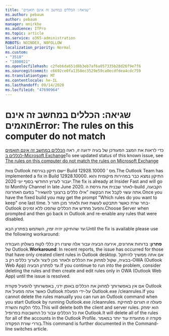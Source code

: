 ```yaml
---
title: 'שגיאה: הכללים במחשב זה אינם תואמים'
ms.author: pebaum
author: pebaum
manager: mnirkhe
ms.audience: ITPro
ms.topic: article
ms.service: o365-administration
ROBOTS: NOINDEX, NOFOLLOW
localization_priority: Normal
ms.custom:
- "3518"
- "1800021"
ms.openlocfilehash: c2feb6da651d8b3eb7af6a057335b28d26f9e7f6
ms.sourcegitcommit: c6692ce0fa1358ec3529e59ca0ecdfdea4cdc759
ms.translationtype: MT
ms.contentlocale: he-IL
ms.lasthandoff: 09/14/2020
ms.locfileid: "47690964"
---
```

# <a name="error-the-rules-on-this-computer-do-not-match"></a><span data-ttu-id="dab33-102">שגיאה: הכללים במחשב זה אינם תואמים</span><span class="sxs-lookup"><span data-stu-id="dab33-102">Error: The rules on this computer do not match</span></span>

<span data-ttu-id="dab33-103">כדי לראות את המצב המעודכן של בעיה ידועה זו, ראה [הכללים במחשב זה אינם תואמים לכללים ב-Microsoft Exchange](https://support.office.com/article/d032e037-b224-429e-b325-633afde9b5f0)</span><span class="sxs-lookup"><span data-stu-id="dab33-103">To see updated status of this known issue, see [The rules on this computer do not match the rules on Microsoft Exchange](https://support.office.com/article/d032e037-b224-429e-b325-633afde9b5f0)</span></span>

<span data-ttu-id="dab33-104">צוות Outlook יישם תיקון בגירסת Build מס ' 12928.10000.</span><span class="sxs-lookup"><span data-stu-id="dab33-104">The Outlook Team has implemented a fix in Build 12928.10000.</span></span> <span data-ttu-id="dab33-105">התיקון נמצא כבר במהירות מיקומית והוא יעבור לערוץ החודשי בסוף יוני 2020.</span><span class="sxs-lookup"><span data-stu-id="dab33-105">The fix is already at Insider Fast and will go to Monthly Channel in late June 2020.</span></span> <span data-ttu-id="dab33-106">לאחר שבנית את גירסת ה-build הקבועה, אתה עשוי לקבל את הבקשה "אילו כללים ברצונך להשאיר" בפעם האחרונה.</span><span class="sxs-lookup"><span data-stu-id="dab33-106">Once you have the fixed build you may get the prompt "Which rules do you want to keep" one last time.</span></span> <span data-ttu-id="dab33-107">בחר שרת כאשר תתבקש לעשות זאת ולאחר מכן חזור ל-Outlook והפעל מחדש את הכללים שהפכו ללא זמינים.</span><span class="sxs-lookup"><span data-stu-id="dab33-107">Choose Server when prompted and then go back in Outlook and re-enable any rules that were disabled.</span></span>

<span data-ttu-id="dab33-108">עד שהתיקון יהיה זמין, השתמש בפתרון הבא:</span><span class="sxs-lookup"><span data-stu-id="dab33-108">Until the fix is available please use the following workaround:</span></span>

<span data-ttu-id="dab33-109">**פתרון**: בדוחות אחרונים, אירעה הבעיה עבור אלה שיצרו רק כללי לקוח בשולחן העבודה של Outlook.</span><span class="sxs-lookup"><span data-stu-id="dab33-109">**Workaround**: In recent reports, the issue has occurred for those that have only created client rules in Outlook desktop.</span></span> <span data-ttu-id="dab33-110">אם אתה ממשיך להיתקל בבעיה, שקול למחוק את הכללים ולאחר מכן ליצור ולערוך כללים רק ב-OWA (Outlook Web App) עד לפתרון הבעיה.</span><span class="sxs-lookup"><span data-stu-id="dab33-110">If you continue to run into the problem, consider deleting the rules and then create and edit rules only in OWA (Outlook Web App) until the issue is resolved.</span></span>

<span data-ttu-id="dab33-111">אם אין באפשרותך למחוק את הכללים באופן ידני, באפשרותך להפעיל פקודת Outlook כאשר אתה מפעיל את Outlook על-ידי הפעלת Outlook.exe /cleanrules.</span><span class="sxs-lookup"><span data-stu-id="dab33-111">If you cannot delete the rules manually you can run an Outlook command when you start Outlook by running Outlook.exe /cleanrules.</span></span> <span data-ttu-id="dab33-112">פעולה זו תגרום למחיקת כללי הלקוח והשרת.</span><span class="sxs-lookup"><span data-stu-id="dab33-112">This will delete both the client and server rules.</span></span> <span data-ttu-id="dab33-113">הוא ימחק את כל הכללים עבור כל החשבונות בפרופיל Outlook.</span><span class="sxs-lookup"><span data-stu-id="dab33-113">It will delete all of the rules for all of the accounts in the Outlook Profile.</span></span> <span data-ttu-id="dab33-114">פקודה זו מתועדת עוד יותר במאמר בוררי שורת הפקודה.</span><span class="sxs-lookup"><span data-stu-id="dab33-114">This command is further documented in the Command-line switches article.</span></span>

